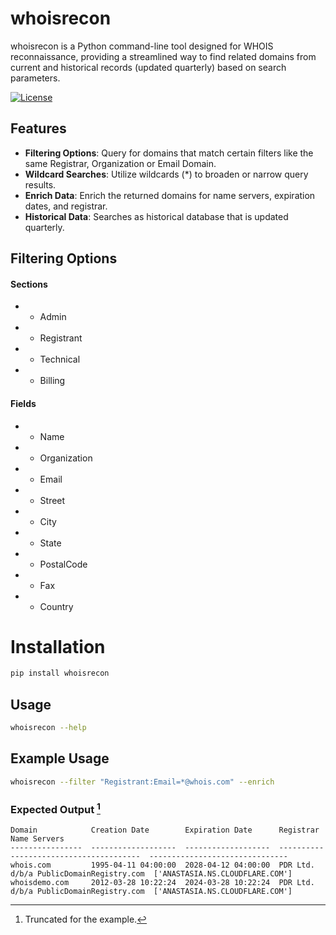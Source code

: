 # whoisrecon

whoisrecon is a Python command-line tool designed for WHOIS reconnaissance, providing a streamlined way to find related domains from current and historical records (updated quarterly) based on search parameters.


[![License](https://img.shields.io/badge/License-Apache_2.0-blue.svg)](https://opensource.org/licenses/Apache-2.0)



## Features

- **Filtering Options**: Query for domains that match certain filters like the same Registrar, Organization or Email Domain.
- **Wildcard Searches**: Utilize wildcards (*) to broaden or narrow query results.
- **Enrich Data**: Enrich the returned domains for name servers, expiration dates, and registrar.
- **Historical Data**: Searches as historical database that is updated quarterly.


## Filtering Options

#### Sections
 - - Admin
 - - Registrant
 - - Technical
 - - Billing
 
#### Fields
 - - Name
 - - Organization
 - - Email
 - - Street
 - - City
 - - State
 - - PostalCode
 - - Fax
 - - Country


# Installation

```bash
pip install whoisrecon
```

## Usage

```bash
whoisrecon --help
```

## Example Usage
```bash
whoisrecon --filter "Registrant:Email=*@whois.com" --enrich
```

### Expected Output [^1]
```
Domain            Creation Date        Expiration Date      Registrar                                Name Servers
----------------  -------------------  -------------------  ---------------------------------------  -------------------------------
whois.com         1995-04-11 04:00:00  2028-04-12 04:00:00  PDR Ltd. d/b/a PublicDomainRegistry.com  ['ANASTASIA.NS.CLOUDFLARE.COM']
whoisdemo.com     2012-03-28 10:22:24  2024-03-28 10:22:24  PDR Ltd. d/b/a PublicDomainRegistry.com  ['ANASTASIA.NS.CLOUDFLARE.COM']
```
[^1]: Truncated for the example.

